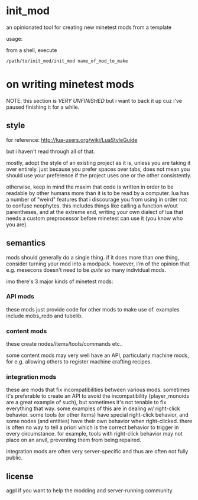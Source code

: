 # init_mod

an opinionated tool for creating new minetest mods from a template

usage:

from a shell, execute

```shell
/path/to/init_mod/init_mod name_of_mod_to_make 
```

# on writing minetest mods

NOTE: this section is *VERY UNFINISHED* but i want to back it up cuz i've paused finishing it for a while.

## style

for reference: http://lua-users.org/wiki/LuaStyleGuide

but i haven't read through all of that.

mostly, adopt the style of an existing project as it is, unless you are taking it over entirely. just because you 
prefer spaces over tabs, does not mean you should use your preference if the project uses one or the other 
consistently. 

otherwise, keep in mind the maxim that code is written in order to be readable by other humans more than it is 
to be read by a computer. lua has a number of "weird" features that i discourage you from using in order not to 
confuse neophytes. this includes things like calling a function w/out parentheses, and at the extreme end, writing
your own dialect of lua that needs a custom preprocessor before minetest can use it (you know who you are).

## semantics 

mods should generally do a single thing. if it does more than one thing, consider turning your mod into a modpack.
however, i'm of the opinion that e.g. mesecons doesn't need to be *quite* so many individual mods.  

imo there's 3 major kinds of minetest mods:

### API mods

these mods just provide code for other mods to make use of. examples include mobs_redo and tubelib. 

### content mods

these create nodes/items/tools/commands etc.. 

some content mods may very well have an API, particularly machine mods, for e.g. allowing others to register
machine crafting recipes.

### integration mods

these are mods that fix incompatibilities between various mods. sometimes it's preferable to create an API to
avoid the incompatibility (player_monoids are a great example of such), but sometimes it's not tenable to fix 
everything that way. some examples of this are in dealing w/ right-click behavior. some tools (or other items)
have special right-click behavior, and some nodes (and entities) have their own behavior when right-clicked.
there is often no way to tell a priori which is the correct behavior to trigger in every circumstance. 
for example, tools with right-click behavior may not place on an anvil, preventing them from being repaired.

integration mods are often very server-specific and thus are often not fully public.

## license

agpl if you want to help the modding and server-running community.
